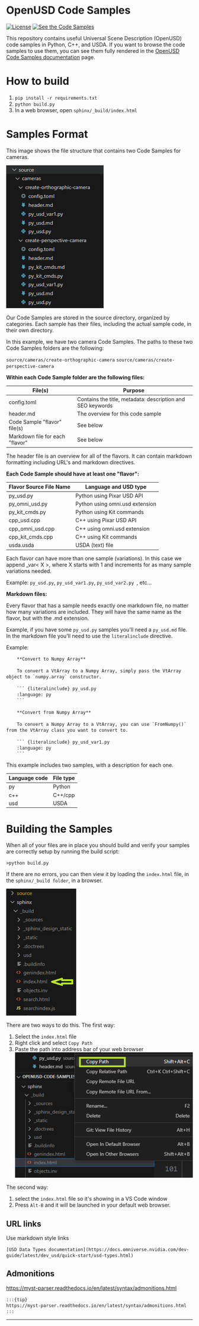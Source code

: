 # OpenUSD Code Samples
[![License](https://img.shields.io/badge/License-Apache%202.0-blue.svg)](https://opensource.org/licenses/Apache-2.0) [![See the Code Samples](https://img.shields.io/badge/OpenUSD-Code_Samples-green
)](https://docs.omniverse.nvidia.com/dev-guide/latest/programmer_ref/usd.html)

This repository contains useful Universal Scene Description (OpenUSD) code samples in Python, C++, and USDA. If you want to browse the code samples to use them, you can see them fully rendered in the [OpenUSD Code Samples documentation](https://docs.omniverse.nvidia.com/dev-guide/latest/programmer_ref/usd.html) page.


# How to build
1. `pip install -r requirements.txt`
2. `python build.py`
3. In a web browser, open `sphinx/_build/index.html`

# Samples Format

This image shows the file structure that contains two Code Samples for cameras. 

![Alt text](images/image.png)

Our Code Samples are stored in the source directory, organized by categories. Each sample has their files, including the actual sample code, in their own directory.

In this example, we have two camera Code Samples. The paths to these two Code Samples folders are the following:

`source/cameras/create-orthographic-camera`
`source/cameras/create-perspective-camera`

**Within each Code Sample folder are the following files:**


| File(s) | Purpose |
| -----|----- |
| config.toml | Contains the title, metadata: description and SEO keywords |
| header.md | The overview for this code sample |
| Code Sample "flavor" file(s) | See below |
| Markdown file for each "flavor" | See below |

The header file is an overview for all of the flavors. It can contain markdown formatting including URL's and markdown directives.

**Each Code Sample should have at least one "flavor":**

| Flavor Source File Name | Language and USD type |
| -----|----- |
| py_usd.py | Python using Pixar USD API |
| py_omni_usd.py | Python using omni.usd extension |
| py_kit_cmds.py | Python using Kit commands |
| cpp_usd.cpp | C++ using Pixar USD API |
| cpp_omni_usd.cpp | C++ using omni.usd extension |
| cpp_kit_cmds.cpp | C++ using Kit commands |
| usda.usda | USDA (text) file |

Each flavor can have more than one sample (variations). In this case we append _var< X >, where X starts with 1 and increments for as many sample variations needed.

Example: `py_usd.py`, `py_usd_var1.py`, `py_usd_var2.py `, etc...

**Markdown files:**

Every flavor that has a sample needs exactly one markdown file, no matter how many variations are included. They will have the same name as the flavor, but with the .md extension.

Example, if you have some `py_usd.py` samples you'll need a `py_usd.md` file. In the markdown file you'll need to use the `literalinclude` directive.

Example:
```
    **Convert to Numpy Array**

    To convert a VtArray to a Numpy Array, simply pass the VtArray object to `numpy.array` constructor.

    ``` {literalinclude} py_usd.py
    :language: py
    ```

    **Convert from Numpy Array** 

    To convert a Numpy Array to a VtArray, you can use `FromNumpy()` from the VtArray class you want to convert to.

    ``` {literalinclude} py_usd_var1.py
    :language: py
    ``` 
```

This example includes two samples, with a description for each one.

 
| Language code | File type |
| -----|----- |
| py | Python |
| c++ | C++/cpp |
| usd | USDA |


# Building the Samples

When all of your files are in place you should build and verify your samples are correctly setup by running the build script:

```
>python build.py
```

If there are no errors, you can then view it by loading the ``index.html`` file, in the ``sphinx/_build folder``, in a browser. 

![Alt text](images/root_index_file.png)



There are two ways to do this. The first way: 
1. Select the ``index.html`` file
1. Right click and select ``Copy Path`` 
1. Paste the path into address bar of your web browser  
![Alt text](images/copy_path.png)

The second way:
1. select the ``index.html`` file so it's showing in a VS Code window
1. Press ``Alt-B`` and it will be launched in your default web browser.




## URL links

Use markdown style links

    [USD Data Types documentation](https://docs.omniverse.nvidia.com/dev-guide/latest/dev_usd/quick-start/usd-types.html) 

## Admonitions

https://myst-parser.readthedocs.io/en/latest/syntax/admonitions.html
    
    :::{tip}
    https://myst-parser.readthedocs.io/en/latest/syntax/admonitions.html
    :::




---

